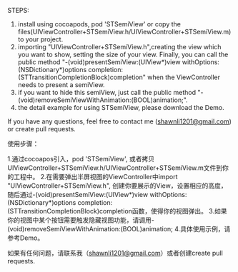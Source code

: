 STEPS:

1. install using cocoapods, pod 'STSemiView' or copy the files(UIViewController+STSemiView.h/UIViewController+STSemiView.m) to your project.
2. importing "UIViewController+STSemiView.h",creating the view which you want to show, setting the size of your view. Finally, you can call the public method "-(void)presentSemiView:(UIView*)view withOptions:(NSDictionary*)options completion:(STTransitionCompletionBlock)completion" when the ViewController needs to present a semiView.
3. if you want to hide this semiView, just call the public method "-(void)removeSemiViewWithAnimation:(BOOL)animation;".
4. the detail example for using STSemiView, please download the Demo. 

If you have any questions, feel free to contact me (shawnli1201@gmail.com) or create pull requests.


使用步骤：

1.通过cocoapos引入，pod 'STSemiView', 或者拷贝UIViewController+STSemiView.h/UIViewController+STSemiView.m文件到你的工程中。
2.在需要弹出半屏视图的ViewController中import "UIViewController+STSemiView.h", 创建你要展示的View，设置相应的高度，随后通过-(void)presentSemiView:(UIView*)view withOptions:(NSDictionary*)options completion:(STTransitionCompletionBlock)completion函数，使得你的视图弹出。
3.如果你的视图中某个按钮需要触发隐藏视图功能，请调用- (void)removeSemiViewWithAnimation:(BOOL)animation;
4.具体使用示例，请参考Demo。

如果有任何问题，请联系我（shawnli1201@gmail.com）或者创建create pull requests.
